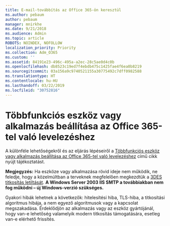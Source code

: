 ```yaml
---
title: E-mail-továbbítás az Office 365-ön keresztül
ms.author: pebaum
author: pebaum
manager: mnirkhe
ms.date: 9/21/2018
ms.audience: Admin
ms.topic: article
ROBOTS: NOINDEX, NOFOLLOW
localization_priority: Priority
ms.collection: Adm_O365
ms.custom: ''
ms.assetid: 84191e23-496c-495a-a2ec-28c5ae0d4c0b
ms.openlocfilehash: db8523c19ed7f4ebdb475c1425fae4f6ea0b8219
ms.sourcegitcommit: 03a156a9c9740521155a30775492c7dff0982588
ms.translationtype: HT
ms.contentlocale: hu-HU
ms.lasthandoff: 03/22/2019
ms.locfileid: "30752816"
---
```

# <a name="set-up-a-multifunction-device-or-application-to-send-email-using-office-365"></a>Többfunkciós eszköz vagy alkalmazás beállítása az Office 365-tel való levelezéshez

A különféle lehetőségekről és az eljárás lépéseiről a [Többfunkciós eszköz vagy alkalmazás beállítása az Office 365-tel való levelezéshez](https://support.office.com/article/69f58e99-c550-4274-ad18-c805d654b4c4) című cikk nyújt tájékoztatást.
  
**Megjegyzés:** Ha eszköze vagy alkalmazása rövid ideje nem működik, ne feledje, hogy a közelmúltban a terveknek megfelelően megkezdtük a [3DES titkosítás letiltását](https://docs.microsoft.com/office365/securitycompliance/technical-reference-details-about-encryption).  **A Windows Server 2003 IIS SMTP a továbbiakban nem fog működni – új Windows-verzió szükséges.** 

Gyakori hibák lehetnek a következők: hitelesítési hiba, TLS-hiba, a titkosítási algoritmus hibája, a nem egyező algoritmusok vagy a kapcsolat megszakadása.  Érdeklődjön az alkalmazás vagy az eszköz gyártójánál, hogy van-e lehetőség valamelyik modern titkosítás támogatására, esetleg van-e elérhető frissítés.
